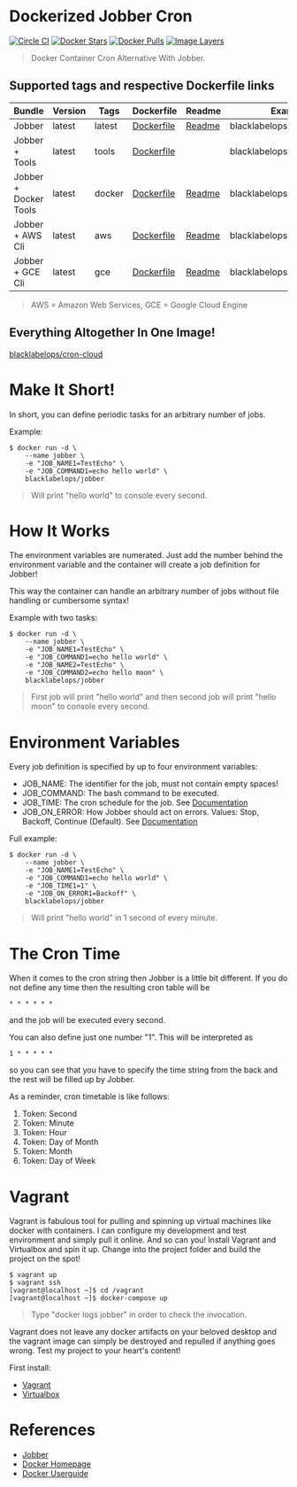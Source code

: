 # Dockerized Jobber Cron

[![Circle CI](https://circleci.com/gh/blacklabelops/jobber-cron/tree/alpine.svg?style=shield)](https://circleci.com/gh/blacklabelops/jobber-cron/tree/alpine)
[![Docker Stars](https://img.shields.io/docker/stars/blacklabelops/jobber.svg)](https://hub.docker.com/r/blacklabelops/jobber/) [![Docker Pulls](https://img.shields.io/docker/pulls/blacklabelops/jobber.svg)](https://hub.docker.com/r/blacklabelops/jobber/)
[![Image Layers](https://badge.imagelayers.io/blacklabelops/jobber:alpine.svg)](https://imagelayers.io/?images=blacklabelops/jobber:alpine 'Get your own badge on imagelayers.io')

> Docker Container Cron Alternative With Jobber.

## Supported tags and respective Dockerfile links

| Bundle | Version | Tags  | Dockerfile | Readme | Example |
|--------|---------|-------|------------|--------|---------|
| Jobber  | latest | latest | [Dockerfile](https://github.com/blacklabelops/jobber-cron/blob/master/Dockerfile) | [Readme](https://github.com/blacklabelops/jobber-cron/blob/master/README.md) | blacklabelops/jobber:latest
| Jobber + Tools  | latest | tools | [Dockerfile](https://github.com/blacklabelops/jobber-cron/blob/master/jobber-tools/Dockerfile) | | blacklabelops/jobber:tools |
| Jobber + Docker Tools | latest | docker | [Dockerfile](https://github.com/blacklabelops/jobber-cron/blob/master/jobber-docker/Dockerfile) | [Readme](https://github.com/blacklabelops/jobber-cron/blob/master/jobber-docker/README.md) | blacklabelops/jobber:docker |
| Jobber + AWS Cli | latest | aws | [Dockerfile](https://github.com/blacklabelops/jobber-cron/blob/master/jobber-aws/Dockerfile) | [Readme](https://github.com/blacklabelops/jobber-cron/blob/master/jobber-aws/README.md) | blacklabelops/jobber:aws |
| Jobber + GCE Cli | latest | gce | [Dockerfile](https://github.com/blacklabelops/jobber-cron/blob/master/jobber-gcloud/Dockerfile) | [Readme](https://github.com/blacklabelops/jobber-cron/blob/master/jobber-gcloud/README.md) | blacklabelops/jobber:gce |

> AWS = Amazon Web Services, GCE = Google Cloud Engine

## Everything Altogether In One Image!

[blacklabelops/cron-cloud](https://github.com/blacklabelops/jobber-cron/blob/master/jobber-cloud/README.md)

# Make It Short!

In short, you can define periodic tasks for an arbitrary number of jobs.

Example:

~~~~
$ docker run -d \
    --name jobber \
    -e "JOB_NAME1=TestEcho" \
    -e "JOB_COMMAND1=echo hello world" \
    blacklabelops/jobber
~~~~

> Will print "hello world" to console every second.

# How It Works

The environment variables are numerated. Just add the number behind the environment variable and
the container will create a job definition for Jobber!

This way the container can handle an arbitrary number of jobs without file handling or cumbersome syntax!

Example with two tasks:

~~~~
$ docker run -d \
    --name jobber \
    -e "JOB_NAME1=TestEcho" \
    -e "JOB_COMMAND1=echo hello world" \
    -e "JOB_NAME2=TestEcho" \
    -e "JOB_COMMAND2=echo hello moon" \
    blacklabelops/jobber
~~~~

> First job will print "hello world" and then second job will print "hello moon" to console every second.

# Environment Variables

Every job definition is specified by up to four environment variables:

* JOB_NAME: The identifier for the job, must not contain empty spaces!
* JOB_COMMAND: The bash command to be executed.
* JOB_TIME: The cron schedule for the job. See [Documentation](http://dshearer.github.io/jobber/#defining-jobs)
* JOB_ON_ERROR: How Jobber should act on errors. Values: Stop, Backoff, Continue (Default). See [Documentation](http://dshearer.github.io/jobber/#defining-jobs)

Full example:

~~~~
$ docker run -d \
    --name jobber \
    -e "JOB_NAME1=TestEcho" \
    -e "JOB_COMMAND1=echo hello world" \
    -e "JOB_TIME1=1" \
    -e "JOB_ON_ERROR1=Backoff" \
    blacklabelops/jobber
~~~~

> Will print "hello world" in 1 second of every minute.

# The Cron Time

When it comes to the cron string then Jobber is a little bit different. If you do not
define any time then the resulting cron table will be

~~~~
* * * * * *
~~~~

and the job will be executed every second.

You can also define just one number "1". This will be interpreted as

~~~~
1 * * * * *
~~~~

so you can see that you have to specify the time string from the back and the rest will be filled up by Jobber.

As a reminder, cron timetable is like follows:

1. Token: Second
1. Token: Minute
1. Token: Hour
1. Token: Day of Month
1. Token: Month
1. Token: Day of Week

# Vagrant

Vagrant is fabulous tool for pulling and spinning up virtual machines like docker with containers. I can configure my development and test environment and simply pull it online. And so can you! Install Vagrant and Virtualbox and spin it up. Change into the project folder and build the project on the spot!

~~~~
$ vagrant up
$ vagrant ssh
[vagrant@localhost ~]$ cd /vagrant
[vagrant@localhost ~]$ docker-compose up
~~~~

> Type "docker logs jobber" in order to check the invocation.

Vagrant does not leave any docker artifacts on your beloved desktop and the vagrant image can simply be destroyed and repulled if anything goes wrong. Test my project to your heart's content!

First install:

* [Vagrant](https://www.vagrantup.com/)
* [Virtualbox](https://www.virtualbox.org/)

# References

* [Jobber](https://github.com/dshearer/jobber)
* [Docker Homepage](https://www.docker.com/)
* [Docker Userguide](https://docs.docker.com/userguide/)
